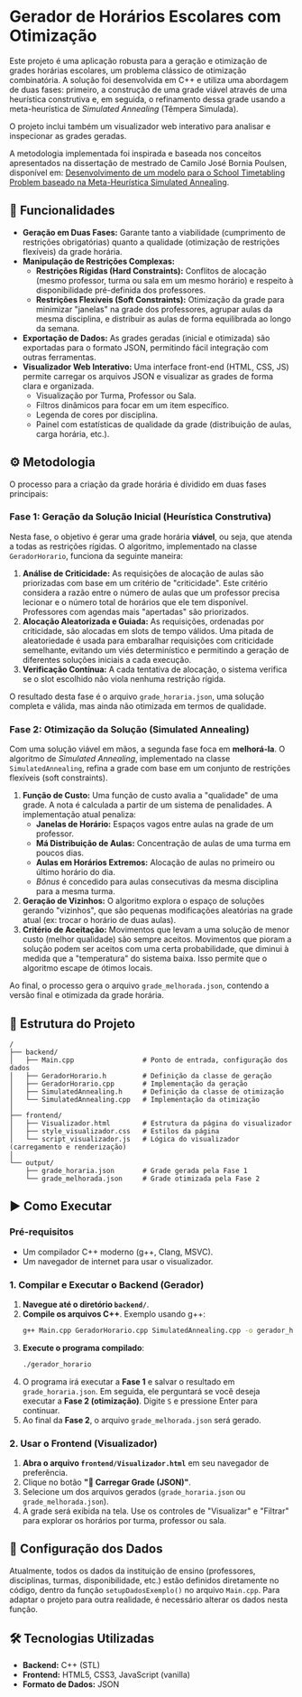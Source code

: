 # Gerador de Horários Escolares com Otimização

Este projeto é uma aplicação robusta para a geração e otimização de grades horárias escolares, um problema clássico de otimização combinatória. A solução foi desenvolvida em C++ e utiliza uma abordagem de duas fases: primeiro, a construção de uma grade viável através de uma heurística construtiva e, em seguida, o refinamento dessa grade usando a meta-heurística de *Simulated Annealing* (Têmpera Simulada).

O projeto inclui também um visualizador web interativo para analisar e inspecionar as grades geradas.

A metodologia implementada foi inspirada e baseada nos conceitos apresentados na dissertação de mestrado de Camilo José Bornia Poulsen,  disponível em: [Desenvolvimento de um modelo para o School Timetabling Problem baseado na Meta-Heurística Simulated Annealing](http://hdl.handle.net/10183/39522).

## 🚀 Funcionalidades

  * **Geração em Duas Fases:** Garante tanto a viabilidade (cumprimento de restrições obrigatórias) quanto a qualidade (otimização de restrições flexíveis) da grade horária.
  * **Manipulação de Restrições Complexas:**
      * **Restrições Rígidas (Hard Constraints):** Conflitos de alocação (mesmo professor, turma ou sala em um mesmo horário) e respeito à disponibilidade pré-definida dos professores.
      * **Restrições Flexíveis (Soft Constraints):** Otimização da grade para minimizar "janelas" na grade dos professores, agrupar aulas da mesma disciplina, e distribuir as aulas de forma equilibrada ao longo da semana.
  * **Exportação de Dados:** As grades geradas (inicial e otimizada) são exportadas para o formato JSON, permitindo fácil integração com outras ferramentas.
  * **Visualizador Web Interativo:** Uma interface front-end (HTML, CSS, JS) permite carregar os arquivos JSON e visualizar as grades de forma clara e organizada.
      * Visualização por Turma, Professor ou Sala.
      * Filtros dinâmicos para focar em um item específico.
      * Legenda de cores por disciplina.
      * Painel com estatísticas de qualidade da grade (distribuição de aulas, carga horária, etc.).

## ⚙️ Metodologia

O processo para a criação da grade horária é dividido em duas fases principais:

### Fase 1: Geração da Solução Inicial (Heurística Construtiva)

Nesta fase, o objetivo é gerar uma grade horária **viável**, ou seja, que atenda a todas as restrições rígidas. O algoritmo, implementado na classe `GeradorHorario`, funciona da seguinte maneira:

1.  **Análise de Criticidade:** As requisições de alocação de aulas são priorizadas com base em um critério de "criticidade". Este critério considera a razão entre o número de aulas que um professor precisa lecionar e o número total de horários que ele tem disponível. Professores com agendas mais "apertadas" são priorizados.
2.  **Alocação Aleatorizada e Guiada:** As requisições, ordenadas por criticidade, são alocadas em slots de tempo válidos. Uma pitada de aleatoriedade é usada para embaralhar requisições com criticidade semelhante, evitando um viés determinístico e permitindo a geração de diferentes soluções iniciais a cada execução.
3.  **Verificação Contínua:** A cada tentativa de alocação, o sistema verifica se o slot escolhido não viola nenhuma restrição rígida.

O resultado desta fase é o arquivo `grade_horaria.json`, uma solução completa e válida, mas ainda não otimizada em termos de qualidade.

### Fase 2: Otimização da Solução (Simulated Annealing)

Com uma solução viável em mãos, a segunda fase foca em **melhorá-la**. O algoritmo de *Simulated Annealing*, implementado na classe `SimulatedAnnealing`, refina a grade com base em um conjunto de restrições flexíveis (soft constraints).

1.  **Função de Custo:** Uma função de custo avalia a "qualidade" de uma grade. A nota é calculada a partir de um sistema de penalidades. A implementação atual penaliza:
      * **Janelas de Horário:** Espaços vagos entre aulas na grade de um professor.
      * **Má Distribuição de Aulas:** Concentração de aulas de uma turma em poucos dias.
      * **Aulas em Horários Extremos:** Alocação de aulas no primeiro ou último horário do dia.
      * *Bônus* é concedido para aulas consecutivas da mesma disciplina para a mesma turma.
2.  **Geração de Vizinhos:** O algoritmo explora o espaço de soluções gerando "vizinhos", que são pequenas modificações aleatórias na grade atual (ex: trocar o horário de duas aulas).
3.  **Critério de Aceitação:** Movimentos que levam a uma solução de menor custo (melhor qualidade) são sempre aceitos. Movimentos que pioram a solução podem ser aceitos com uma certa probabilidade, que diminui à medida que a "temperatura" do sistema baixa. Isso permite que o algoritmo escape de ótimos locais.

Ao final, o processo gera o arquivo `grade_melhorada.json`, contendo a versão final e otimizada da grade horária.

## 📂 Estrutura do Projeto

```
/
├── backend/
│   ├── Main.cpp                 # Ponto de entrada, configuração dos dados
│   ├── GeradorHorario.h         # Definição da classe de geração
│   ├── GeradorHorario.cpp       # Implementação da geração
│   ├── SimulatedAnnealing.h     # Definição da classe de otimização
│   └── SimulatedAnnealing.cpp   # Implementação da otimização
│
├── frontend/
│   ├── Visualizador.html        # Estrutura da página do visualizador
│   ├── style_visualizador.css   # Estilos da página
│   └── script_visualizador.js   # Lógica do visualizador (carregamento e renderização)
│
└── output/
    ├── grade_horaria.json       # Grade gerada pela Fase 1
    └── grade_melhorada.json     # Grade otimizada pela Fase 2
```

## ▶️ Como Executar

### Pré-requisitos

  * Um compilador C++ moderno (g++, Clang, MSVC).
  * Um navegador de internet para usar o visualizador.

### 1\. Compilar e Executar o Backend (Gerador)

1.  **Navegue até o diretório `backend/`**.
2.  **Compile os arquivos C++**. Exemplo usando g++:
    ```bash
    g++ Main.cpp GeradorHorario.cpp SimulatedAnnealing.cpp -o gerador_horario -std=c++17
    ```
3.  **Execute o programa compilado**:
    ```bash
    ./gerador_horario
    ```
4.  O programa irá executar a **Fase 1** e salvar o resultado em `grade_horaria.json`. Em seguida, ele perguntará se você deseja executar a **Fase 2 (otimização)**. Digite `S` e pressione Enter para continuar.
5.  Ao final da **Fase 2**, o arquivo `grade_melhorada.json` será gerado.

### 2\. Usar o Frontend (Visualizador)

1.  **Abra o arquivo `frontend/Visualizador.html`** em seu navegador de preferência.
2.  Clique no botão **"📁 Carregar Grade (JSON)"**.
3.  Selecione um dos arquivos gerados (`grade_horaria.json` ou `grade_melhorada.json`).
4.  A grade será exibida na tela. Use os controles de "Visualizar" e "Filtrar" para explorar os horários por turma, professor ou sala.

## 🔧 Configuração dos Dados

Atualmente, todos os dados da instituição de ensino (professores, disciplinas, turmas, disponibilidade, etc.) estão definidos diretamente no código, dentro da função `setupDadosExemplo()` no arquivo `Main.cpp`. Para adaptar o projeto para outra realidade, é necessário alterar os dados nesta função.

## 🛠️ Tecnologias Utilizadas

  * **Backend:** C++ (STL)
  * **Frontend:** HTML5, CSS3, JavaScript (vanilla)
  * **Formato de Dados:** JSON
